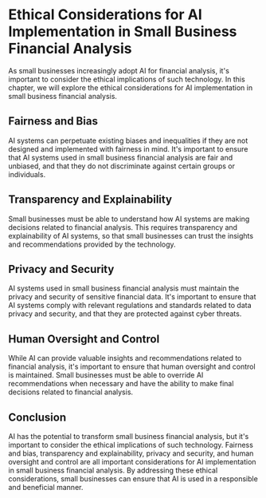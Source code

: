 # Ethical Considerations for AI Implementation in Small Business Financial Analysis

As small businesses increasingly adopt AI for financial analysis, it's important to consider the ethical implications of such technology. In this chapter, we will explore the ethical considerations for AI implementation in small business financial analysis.

Fairness and Bias
-----------------

AI systems can perpetuate existing biases and inequalities if they are not designed and implemented with fairness in mind. It's important to ensure that AI systems used in small business financial analysis are fair and unbiased, and that they do not discriminate against certain groups or individuals.

Transparency and Explainability
-------------------------------

Small businesses must be able to understand how AI systems are making decisions related to financial analysis. This requires transparency and explainability of AI systems, so that small businesses can trust the insights and recommendations provided by the technology.

Privacy and Security
--------------------

AI systems used in small business financial analysis must maintain the privacy and security of sensitive financial data. It's important to ensure that AI systems comply with relevant regulations and standards related to data privacy and security, and that they are protected against cyber threats.

Human Oversight and Control
---------------------------

While AI can provide valuable insights and recommendations related to financial analysis, it's important to ensure that human oversight and control is maintained. Small businesses must be able to override AI recommendations when necessary and have the ability to make final decisions related to financial analysis.

Conclusion
----------

AI has the potential to transform small business financial analysis, but it's important to consider the ethical implications of such technology. Fairness and bias, transparency and explainability, privacy and security, and human oversight and control are all important considerations for AI implementation in small business financial analysis. By addressing these ethical considerations, small businesses can ensure that AI is used in a responsible and beneficial manner.
